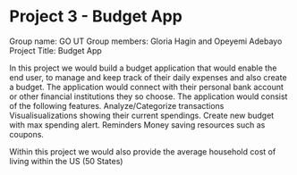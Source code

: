 # Project 3 - Budget App

Group name: GO UT
Group members: Gloria Hagin and Opeyemi Adebayo
Project Title: Budget App


In this project we would build a budget application that would enable the end user, to manage and keep track of their daily expenses and also create a budget. The application would connect with their personal bank account or other financial institutions they so choose. The application would consist of the following features.
 Analyze/Categorize transactions
Visualisualizations showing their current spendings.
Create new budget with max spending alert. 
Reminders
Money saving resources such as coupons.

Within this project we would also provide the average household cost of living within the US (50 States)





